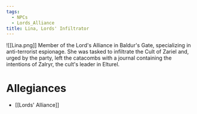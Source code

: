 ```yaml
---
tags:
  - NPCs
  - Lords_Alliance
title: Lina, Lords' Infiltrator
---
```

![[Lina.png]]
Member of the Lord's Alliance in Baldur's Gate, specializing in anti-terrorist espionage. She was tasked to infiltrate the Cult of Zariel and, urged by the party, left the catacombs with a journal containing the intentions of Zalryr, the cult's leader in Elturel.
# Allegiances
- [[Lords' Alliance]]